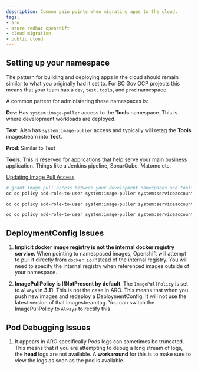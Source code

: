 ```yaml
---
description: Common pain points when migrating apps to the cloud.
tags:
- aro
- azure redhat openshift
- cloud migration
- public cloud
---
```


## Setting up your namespace

The pattern for building and deploying apps in the cloud should remain similar to what you originally had it set to. For BC Gov OCP projects this means that your team has a `dev`, `test`, `tools`, and `prod` namespace. 

A common pattern for administering these namespaces is:

__Dev__: Has `system:image-puller` access to the __Tools__ namespace. This is where development workloads are deployed.

__Test__: Also has `system:image-puller` access and typically will retag the __Tools__ imagestream into __Test__.

__Prod__: Similar to Test

__Tools__: This is reserved for applications that help serve your main business application. Things like a Jenkins pipeline, SonarQube, Matomo etc.

[Updating Image Pull Access](https://docs.openshift.com/container-platform/4.4/openshift_images/managing_images/using-image-pull-secrets.html#images-allow-pods-to-reference-images-across-projects_using-image-pull-secrets)
```sh
# grant image pull access between your development namespaces and tools
oc oc policy add-role-to-user system:image-puller system:serviceaccount:<namespacename>-dev:default --namespace=<namespace-name>-tools

oc oc policy add-role-to-user system:image-puller system:serviceaccount:<namespace-name>-test:default  --namespace=<namespace-name>-tools

oc oc policy add-role-to-user system:image-puller system:serviceaccount:<namespace-name>-prod:default  --namespace=<namespace-name>-tools
```

## DeploymentConfig Issues

1. __Implicit docker image registry is not the internal docker registry service.__  When pointing to namespaced images, Openshift will attempt to pull it directly from `docker.io` instead of the internal registry. You will need to specify the internal registry when referenced images outside of your namespace.

2. __ImagePullPolicy is IfNotPresent by default__. The `ImagePullPolicy` is set to `Always` in __3.11__. This is not the case in ARO. This means that when you push new images and redeploy a DeploymentConfig. It will not use the latest version of that imagestreamtag. You can switch the ImagePullPolicy to `Always` to rectify this

## Pod Debugging Issues

1. It appears in ARO specifically Pods logs can sometimes be truncated. This means that if you are attempting to debug a long stream of logs, the __head__ logs are not available. A __workaround__ for this is to make sure to view the logs as soon as the pod is available. 
